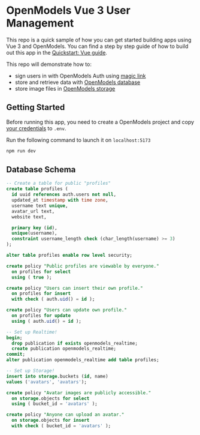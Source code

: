 # OpenModels Vue 3 User Management

This repo is a quick sample of how you can get started building apps using Vue 3 and OpenModels. You can find a step by step guide of how to build out this app in the [Quickstart: Vue guide](https://openmodels.io/docs/guides/with-vue-3). 

This repo will demonstrate how to:
- sign users in with OpenModels Auth using [magic link](https://openmodels.io/docs/reference/dart/auth-signin#sign-in-with-magic-link)
- store and retrieve data with [OpenModels database](https://openmodels.io/docs/guides/database)
- store image files in [OpenModels storage](https://openmodels.io/docs/guides/storage)

## Getting Started

Before running this app, you need to create a OpenModels project and copy [your credentials](https://openmodels.io/docs/guides/with-vue-3#get-the-api-keys) to `.env`. 

Run the following command to launch it on `localhost:5173`
```bash
npm run dev
```

## Database Schema

```sql
-- Create a table for public "profiles"
create table profiles (
  id uuid references auth.users not null,
  updated_at timestamp with time zone,
  username text unique,
  avatar_url text,
  website text,

  primary key (id),
  unique(username),
  constraint username_length check (char_length(username) >= 3)
);

alter table profiles enable row level security;

create policy "Public profiles are viewable by everyone."
  on profiles for select
  using ( true );

create policy "Users can insert their own profile."
  on profiles for insert
  with check ( auth.uid() = id );

create policy "Users can update own profile."
  on profiles for update
  using ( auth.uid() = id );

-- Set up Realtime!
begin;
  drop publication if exists openmodels_realtime;
  create publication openmodels_realtime;
commit;
alter publication openmodels_realtime add table profiles;

-- Set up Storage!
insert into storage.buckets (id, name)
values ('avatars', 'avatars');

create policy "Avatar images are publicly accessible."
  on storage.objects for select
  using ( bucket_id = 'avatars' );

create policy "Anyone can upload an avatar."
  on storage.objects for insert
  with check ( bucket_id = 'avatars' );
```
